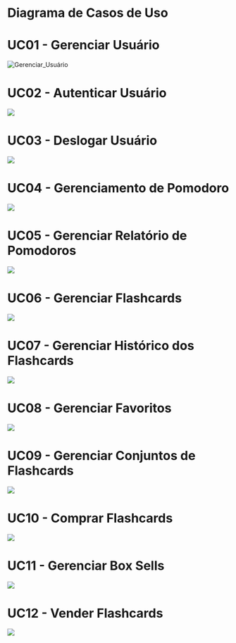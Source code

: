 # Diagrama de Casos de Uso

# **UC01 - Gerenciar Usuário**

![Gerenciar_Usuário](UC01.png)

# **UC02 - Autenticar Usuário**

![](UC02.png)

# **UC03 - Deslogar Usuário**

![](UC03.png)

# **UC04 - Gerenciamento de Pomodoro**

![](UC04.png)

# **UC05 - Gerenciar Relatório de Pomodoros**

![](UC05.png)

# **UC06 - Gerenciar Flashcards**

![](UC06.png)

# **UC07 - Gerenciar Histórico dos Flashcards**

![](UC07.png)

# **UC08 - Gerenciar Favoritos**

![](UC08.png)

# **UC09 - Gerenciar Conjuntos de Flashcards**

![](UC09.png)

# **UC10 - Comprar Flashcards**

![](UC10.png)

# **UC11 - Gerenciar Box Sells**

![](UC11.png)

# **UC12 - Vender Flashcards**

![](UC12.png)

